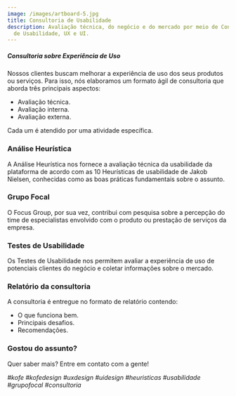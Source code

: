 ```yaml
---
image: /images/artboard-5.jpg
title: Consultoria de Usabilidade
description: Avaliação técnica, do negócio e do mercado por meio de Consultoria
  de Usabilidade, UX e UI.
---
```

##### Consultoria sobre Experiência de Uso

Nossos clientes buscam melhorar a experiência de uso dos seus produtos ou serviços. Para isso, nós elaboramos um formato ágil de consultoria que aborda três principais aspectos:

* Avaliação técnica.
* Avaliação interna.
* Avaliação externa.

Cada um é atendido por uma atividade específica.

### Análise Heurística

A Análise Heurística nos fornece a avaliação técnica da usabilidade da plataforma de acordo com as 10 Heurísticas de usabilidade de Jakob Nielsen, conhecidas como as boas práticas fundamentais sobre o assunto.

### Grupo Focal

O Focus Group, por sua vez, contribui com pesquisa sobre a percepção do time de especialistas envolvido com o produto ou prestação de serviços da empresa.

### Testes de Usabilidade

Os Testes de Usabilidade nos permitem avaliar a experiência de uso de potenciais clientes do negócio e coletar informações sobre o mercado.

### Relatório da consultoria

A consultoria é entregue no formato de relatório contendo:

* O que funciona bem.
* Principais desafios.
* Recomendações.

### **Gostou do assunto?**

Quer saber mais? Entre em contato com a gente!

*\#kofe #kofedesign #uxdesign #uidesign #heuristicas #usabilidade #grupofocal #consultoria*